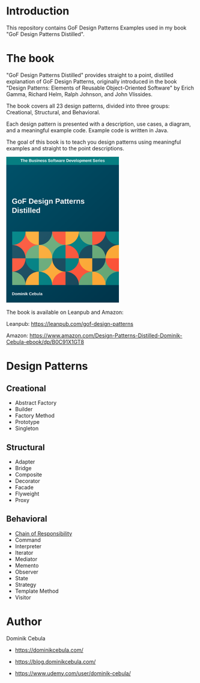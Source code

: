 # Introduction

This repository contains GoF Design Patterns Examples used in my book "GoF Design Patterns Distilled".

# The book

"GoF Design Patterns Distilled" provides straight to a point, distilled explanation of GoF Design Patterns, originally
introduced in the book "Design Patterns: Elements of Reusable Object-Oriented Software" by Erich Gamma, Richard Helm,
Ralph Johnson, and John Vlissides.

The book covers all 23 design patterns, divided into three groups: Creational, Structural, and Behavioral.

Each design pattern is presented with a description, use cases, a diagram, and a meaningful example code. Example code
is written in Java.

The goal of this book is to teach you design patterns using meaningful examples and straight to the point descriptions.

<img alt="GoF Design Patterns Distilled Book Cover" src="img/cover.svg" width="300"/>

The book is available on Leanpub and Amazon:

Leanpub: https://leanpub.com/gof-design-patterns

Amazon: https://www.amazon.com/Design-Patterns-Distilled-Dominik-Cebula-ebook/dp/B0C91X1GT8

# Design Patterns

## Creational

* Abstract Factory
* Builder
* Factory Method
* Prototype
* Singleton

## Structural

* Adapter
* Bridge
* Composite
* Decorator
* Facade
* Flyweight
* Proxy

## Behavioral

* [Chain of Responsibility](src/main/java/com/dominikcebula/edu/design/patterns/behavioral/chain/of/responsibility)
* Command
* Interpreter
* Iterator
* Mediator
* Memento
* Observer
* State
* Strategy
* Template Method
* Visitor

# Author

Dominik Cebula

* https://dominikcebula.com/

* https://blog.dominikcebula.com/

* https://www.udemy.com/user/dominik-cebula/
